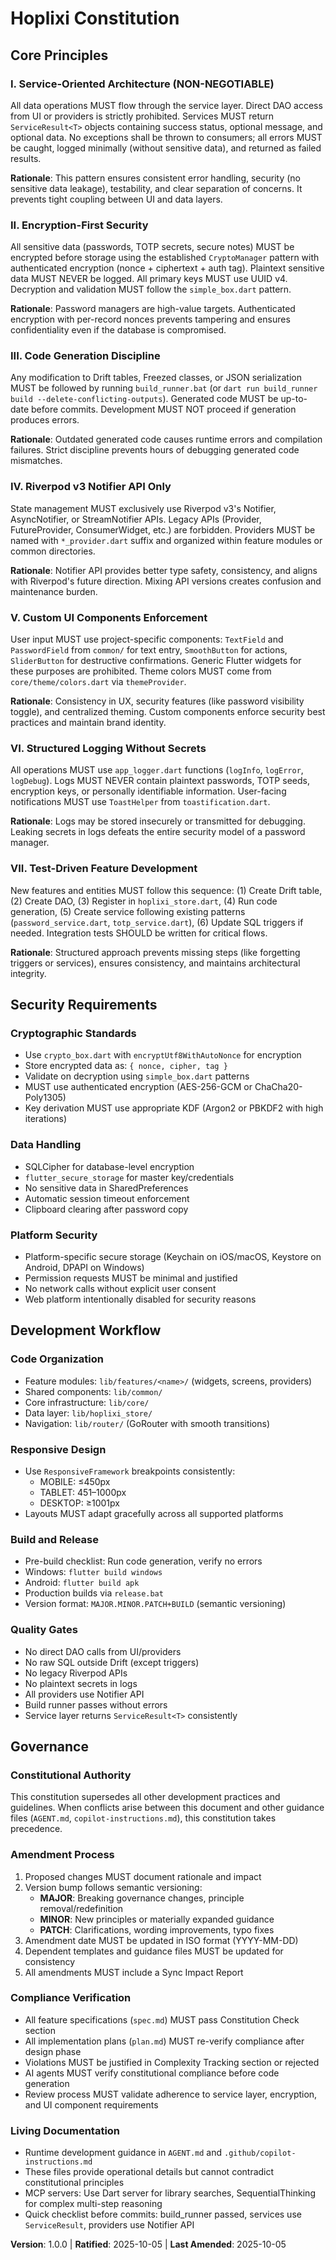 <!--
Sync Impact Report:
- Version change: Initial → 1.0.0
- Modified principles: N/A (initial version)
- Added sections: All (initial creation)
- Removed sections: None
- Templates status:
  ✅ plan-template.md - reviewed, aligns with constitution
  ✅ spec-template.md - reviewed, aligns with constitution  
  ✅ tasks-template.md - reviewed, aligns with constitution
  ✅ agent-file-template.md - reviewed, aligns with constitution
- Follow-up TODOs: None
-->

# Hoplixi Constitution

## Core Principles

### I. Service-Oriented Architecture (NON-NEGOTIABLE)

All data operations MUST flow through the service layer. Direct DAO access from UI or providers is strictly prohibited. Services MUST return `ServiceResult<T>` objects containing success status, optional message, and optional data. No exceptions shall be thrown to consumers; all errors MUST be caught, logged minimally (without sensitive data), and returned as failed results.

**Rationale**: This pattern ensures consistent error handling, security (no sensitive data leakage), testability, and clear separation of concerns. It prevents tight coupling between UI and data layers.

### II. Encryption-First Security

All sensitive data (passwords, TOTP secrets, secure notes) MUST be encrypted before storage using the established `CryptoManager` pattern with authenticated encryption (nonce + ciphertext + auth tag). Plaintext sensitive data MUST NEVER be logged. All primary keys MUST use UUID v4. Decryption and validation MUST follow the `simple_box.dart` pattern.

**Rationale**: Password managers are high-value targets. Authenticated encryption with per-record nonces prevents tampering and ensures confidentiality even if the database is compromised.

### III. Code Generation Discipline

Any modification to Drift tables, Freezed classes, or JSON serialization MUST be followed by running `build_runner.bat` (or `dart run build_runner build --delete-conflicting-outputs`). Generated code MUST be up-to-date before commits. Development MUST NOT proceed if generation produces errors.

**Rationale**: Outdated generated code causes runtime errors and compilation failures. Strict discipline prevents hours of debugging generated code mismatches.

### IV. Riverpod v3 Notifier API Only

State management MUST exclusively use Riverpod v3's Notifier, AsyncNotifier, or StreamNotifier APIs. Legacy APIs (Provider, FutureProvider, ConsumerWidget, etc.) are forbidden. Providers MUST be named with `*_provider.dart` suffix and organized within feature modules or common directories.

**Rationale**: Notifier API provides better type safety, consistency, and aligns with Riverpod's future direction. Mixing API versions creates confusion and maintenance burden.

### V. Custom UI Components Enforcement

User input MUST use project-specific components: `TextField` and `PasswordField` from `common/` for text entry, `SmoothButton` for actions, `SliderButton` for destructive confirmations. Generic Flutter widgets for these purposes are prohibited. Theme colors MUST come from `core/theme/colors.dart` via `themeProvider`.

**Rationale**: Consistency in UX, security features (like password visibility toggle), and centralized theming. Custom components enforce security best practices and maintain brand identity.

### VI. Structured Logging Without Secrets

All operations MUST use `app_logger.dart` functions (`logInfo`, `logError`, `logDebug`). Logs MUST NEVER contain plaintext passwords, TOTP seeds, encryption keys, or personally identifiable information. User-facing notifications MUST use `ToastHelper` from `toastification.dart`.

**Rationale**: Logs may be stored insecurely or transmitted for debugging. Leaking secrets in logs defeats the entire security model of a password manager.

### VII. Test-Driven Feature Development

New features and entities MUST follow this sequence: (1) Create Drift table, (2) Create DAO, (3) Register in `hoplixi_store.dart`, (4) Run code generation, (5) Create service following existing patterns (`password_service.dart`, `totp_service.dart`), (6) Update SQL triggers if needed. Integration tests SHOULD be written for critical flows.

**Rationale**: Structured approach prevents missing steps (like forgetting triggers or services), ensures consistency, and maintains architectural integrity.

## Security Requirements

### Cryptographic Standards

- Use `crypto_box.dart` with `encryptUtf8WithAutoNonce` for encryption
- Store encrypted data as: `{ nonce, cipher, tag }`
- Validate on decryption using `simple_box.dart` patterns
- MUST use authenticated encryption (AES-256-GCM or ChaCha20-Poly1305)
- Key derivation MUST use appropriate KDF (Argon2 or PBKDF2 with high iterations)

### Data Handling

- SQLCipher for database-level encryption
- `flutter_secure_storage` for master key/credentials
- No sensitive data in SharedPreferences
- Automatic session timeout enforcement
- Clipboard clearing after password copy

### Platform Security

- Platform-specific secure storage (Keychain on iOS/macOS, Keystore on Android, DPAPI on Windows)
- Permission requests MUST be minimal and justified
- No network calls without explicit user consent
- Web platform intentionally disabled for security reasons

## Development Workflow

### Code Organization

- Feature modules: `lib/features/<name>/` (widgets, screens, providers)
- Shared components: `lib/common/`
- Core infrastructure: `lib/core/`
- Data layer: `lib/hoplixi_store/`
- Navigation: `lib/router/` (GoRouter with smooth transitions)

### Responsive Design

- Use `ResponsiveFramework` breakpoints consistently:
  - MOBILE: ≤450px
  - TABLET: 451–1000px
  - DESKTOP: ≥1001px
- Layouts MUST adapt gracefully across all supported platforms

### Build and Release

- Pre-build checklist: Run code generation, verify no errors
- Windows: `flutter build windows`
- Android: `flutter build apk`
- Production builds via `release.bat`
- Version format: `MAJOR.MINOR.PATCH+BUILD` (semantic versioning)

### Quality Gates

- No direct DAO calls from UI/providers
- No raw SQL outside Drift (except triggers)
- No legacy Riverpod APIs
- No plaintext secrets in logs
- All providers use Notifier API
- Build runner passes without errors
- Service layer returns `ServiceResult<T>` consistently

## Governance

### Constitutional Authority

This constitution supersedes all other development practices and guidelines. When conflicts arise between this document and other guidance files (`AGENT.md`, `copilot-instructions.md`), this constitution takes precedence.

### Amendment Process

1. Proposed changes MUST document rationale and impact
2. Version bump follows semantic versioning:
   - **MAJOR**: Breaking governance changes, principle removal/redefinition
   - **MINOR**: New principles or materially expanded guidance  
   - **PATCH**: Clarifications, wording improvements, typo fixes
3. Amendment date MUST be updated in ISO format (YYYY-MM-DD)
4. Dependent templates and guidance files MUST be updated for consistency
5. All amendments MUST include a Sync Impact Report

### Compliance Verification

- All feature specifications (`spec.md`) MUST pass Constitution Check section
- All implementation plans (`plan.md`) MUST re-verify compliance after design phase
- Violations MUST be justified in Complexity Tracking section or rejected
- AI agents MUST verify constitutional compliance before code generation
- Review process MUST validate adherence to service layer, encryption, and UI component requirements

### Living Documentation

- Runtime development guidance in `AGENT.md` and `.github/copilot-instructions.md`
- These files provide operational details but cannot contradict constitutional principles
- MCP servers: Use Dart server for library searches, SequentialThinking for complex multi-step reasoning
- Quick checklist before commits: build_runner passed, services use `ServiceResult`, providers use Notifier API

**Version**: 1.0.0 | **Ratified**: 2025-10-05 | **Last Amended**: 2025-10-05
